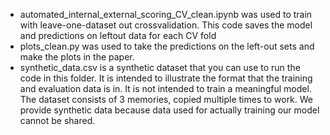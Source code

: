 - automated_internal_external_scoring_CV_clean.ipynb was used to train with leave-one-dataset out crossvalidation. This code saves the model and predictions on leftout data for  each CV fold
- plots_clean.py was used to take the predictions on the left-out sets and make the plots in the paper.
- synthetic_data.csv is a synthetic dataset that you can use to run the code in this folder. It is intended to illustrate the format that the training and evaluation data is in. It is not intended to train a meaningful model. The  dataset consists of 3 memories, copied multiple times to work. We provide synthetic data because data used for actually training our model cannot be shared.



